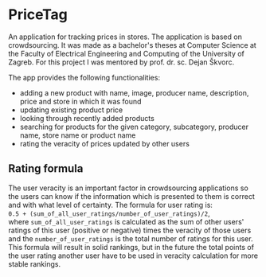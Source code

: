 # PriceTag
An application for tracking prices in stores. The application is based on crowdsourcing. It was made as a bachelor's theses at Computer Science at the Faculty of Electrical Engineering and Computing of the University of Zagreb. For this project I was mentored by prof. dr. sc. Dejan Škvorc.

The app provides the following functionalities:
- adding a new product with name, image, producer name, description, price and store in which it was found
- updating existing product price
- looking through recently added products
- searching for products for the given category, subcategory, producer name, store name or product name
- rating the veracity of prices updated by other users

## Rating formula
The user veracity is an important factor in crowdsourcing applications so the users can know if the information which is presented to them is correct and with what level of certainty. The formula for user rating is: </br>
```0.5 + (sum_of_all_user_ratings/number_of_user_ratings)/2```, <br>
where `sum_of_all_user_ratings` is calculated as the sum of other users' ratings of this user (positive or negative) times the veracity of those users and the `number_of_user_ratings` is the total number of ratings for this user. This formula will result in solid rankings, but in the future the total points of the user rating another user have to be used in veracity calculation for more stable rankings.
